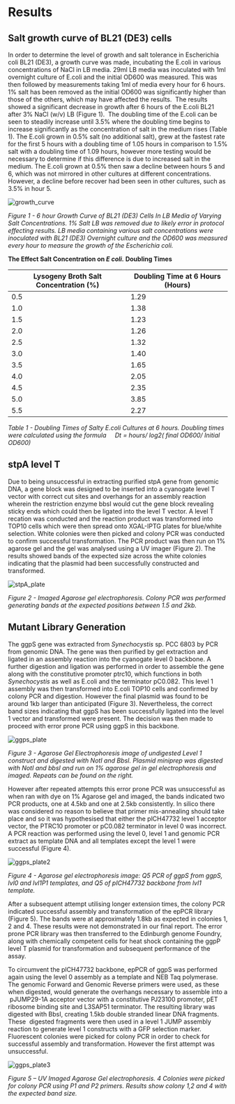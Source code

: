 # Results

## Salt growth curve of BL21 (DE3) cells

In order to determine the level of growth and salt tolerance in Escherichia coli BL21 (DE3), a growth curve was made, incubating the E.coli in various concentrations of NaCl in LB media. 29ml LB media was inoculated with 1ml overnight culture of E.coli and the initial OD600 was measured. This was then followed by measurements taking 1ml of media every hour for 6 hours. 1% salt has been removed as the initial OD600 was significantly higher than those of the others, which may have affected the results.  The results showed a significant decrease in growth after 6 hours of the E.coli BL21 after 3% NaCl (w/v) LB (Figure 1).  The doubling time of the E.coli can be seen to steadily increase until 3.5% where the doubling time begins to increase significantly as the concentration of salt in the medium rises (Table 1). The E.coli grown in 0.5% salt (no additional salt), grew at the fastest rate for the first 5 hours with a doubling time of 1.05 hours in comparison to 1.5% salt with a doubling time of 1.09 hours, however more testing would be necessary to determine if this difference is due to increased salt in the medium. The E.coli grown at 0.5% then saw a decline between hours 5 and 6, which was not mirrored in other cultures at different concentrations. However, a decline before recover had been seen in other cultures, such as 3.5% in hour 5. 

![growth_curve](https://raw.githubusercontent.com/idec-teams/2023_Edinburgh/main/figures/growth_curve.jpg)

*Figure 1 - 6 hour Growth Curve of BL21 (DE3) Cells In LB Media of Varying Salt Concentrations. 1% Salt LB was removed due to likely error in protocol effecting results. LB media containing various salt concentrations were inoculated with BL21 (DE3) Overnight culture and the OD600 was measured every hour to measure the growth of the Escherichia coli.*

**The Effect Salt Concentration on *E coli.* Doubling Times**

| Lysogeny Broth Salt Concentration (%) | Doubling Time at 6 Hours (Hours) | 
| --- | --- | 
| 0.5 | 1.29 | 
| 1.0 | 1.38 | 
| 1.5 | 1.23 | 
| 2.0 | 1.26 | 
| 2.5 | 1.32 | 
| 3.0 | 1.40 | 
| 3.5 | 1.65 | 
| 4.0 | 2.05 | 
| 4.5 | 2.35 | 
| 5.0 | 3.85 | 
| 5.5 | 2.27 | 

*Table 1 - Doubling Times of Salty E.coli Cultures at 6 hours. Doubling times were calculated using the formula     Dt = hours/ log2( final OD600/ Initial OD600)*

## stpA level T

Due to being unsuccessful in extracting purified stpA gene from genomic DNA, a gene block was designed to be inserted into a cyanogate level T vector with correct cut sites and overhangs for an assembly reaction wherein the restriction enzyme bbsI would cut the gene block revealing sticky ends which could then be ligated into the level T vector. A level T recation was conducted and the reaction product was transformed into TOP10 cells which were then spread onto XGAL-IPTG plates for blue/white selection. White colonies were then picked and colony PCR was conducted to confirm successful transformation. The PCR product was then run on 1% agarose gel and the gel was analysed using a UV imager (Figure 2). The results showed bands of the expected size across the white colonies indicating that the plasmid had been successfully constructed and transformed.

![stpA_plate](https://raw.githubusercontent.com/idec-teams/2023_Edinburgh/main/figures/stpA_plate.jpg)

*Figure 2 -  Imaged Agarose gel electrophoresis. Colony PCR was performed generating bands at the expected positions between 1.5 and 2kb.*

## Mutant Library Generation

The ggpS gene was extracted from *Synechocystis* sp. PCC 6803 by PCR from genomic DNA. The gene was then purified by gel extraction and ligated in an assembly reaction into the cyanogate level 0 backbone. A further digestion and ligation was performed in order to assemble the gene along with the constitutive promoter ptrc10, which functions in both *Synechocystis* as well as E.coli and the terminator pC0.082. This level 1 assembly was then transformed into E.coli TOP10 cells and confirmed by colony PCR and digestion. However the final plasmid was found to be around 1kb larger than anticipated (Figure 3). Nevertheless, the correct band sizes indicating that ggpS has been successfully ligated into the level 1 vector and transformed were present. The decision was then made to proceed with error prone PCR using ggpS in this backbone.

![ggps_plate](https://raw.githubusercontent.com/idec-teams/2023_Edinburgh/main/figures/ggps_gel.jpg)

*Figure 3 - Agarose Gel Electrophoresis image of undigested Level 1 construct and digested with NotI and BbsI. Plasmid miniprep was digested with NotI and bbsI and run on 1% agarose gel in gel electrophoresis and imaged. Repeats can be found on the right.*

However after repeated attempts this error prone PCR was unsuccessful as when ran with dye on 1% Agarose gel and imaged, the bands indicated two PCR products, one at 4.5kb and one at 2.5kb consistently. In silico there was considered no reason to believe that primer mis-annealing should take place and so it was hypothesised that either the plCH47732 level 1 acceptor vector, the PTRC10 promoter or pC0.082 terminator in level 0 was incorrect. A PCR reaction was performed using the level 0, level 1 and genomic PCR extract as template DNA and all templates except the level 1 were successful (Figure 4).

![ggps_plate2](https://raw.githubusercontent.com/idec-teams/2023_Edinburgh/main/figures/ggpS_plate2.jpg)

*Figure 4 - Agarose gel electrophoresis image: Q5 PCR of ggpS from ggpS, lvl0 and lvl1P1 templates, and Q5 of pICH47732 backbone from lvl1 template.*

After a subsequent attempt utilising longer extension times, the colony PCR indicated successful assembly and transformation of the epPCR library (Figure 5). The bands were at approximately 1.8kb as expected in colonies 1, 2 and 4. These results were not demonstrated in our final report. The error prone PCR library was then transferred to the Edinburgh genome Foundry, along with chemically competent cells for heat shock containing the ggpP level T plasmid for transformation and subsequent performance of the assay.

To circumvent the plCH47732 backbone, epPCR of ggpS was performed again using the level 0 assembly as a template and NEB Taq polymerase. The genomic Forward and Genomic Reverse primers were used, as these when digested, would generate the overhangs necessary to assemble into a  pJUMP29-1A acceptor vector with a constitutive PJ23100 promoter, pET ribosome binding site and L3SAP51 terminator. The resulting library was digested with BbsI, creating 1.5kb double stranded linear DNA fragments. These  digested fragments were then used in a level 1 JUMP assembly reaction to generate level 1 constructs with a GFP selection marker. Fluorescent colonies were picked for colony PCR in order to check for successful assembly and transformation. However the first attempt was unsuccessful. 

![ggps_plate3](https://raw.githubusercontent.com/idec-teams/2023_Edinburgh/main/figures/ggps_plate3.jpg)

*Figure 5 – UV Imaged Agarose Gel electrophoresis. 4 Colonies were picked for colony PCR using P1 and P2 primers. Results show colony 1,2 and 4 with the expected band size.*


